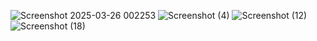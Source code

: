![Screenshot 2025-03-26 002253](https://github.com/user-attachments/assets/ea9952df-6cc4-4152-afbb-39bb8e5650c9)
![Screenshot (4)](https://github.com/user-attachments/assets/9dce5151-77ed-4d93-b696-2fa339693bea)
![Screenshot (12)](https://github.com/user-attachments/assets/f150a5ac-80a9-4327-a75b-a0787aa7fdc4)
![Screenshot (18)](https://github.com/user-attachments/assets/443f53c6-4037-442b-9b9e-77a1bf54061d)
